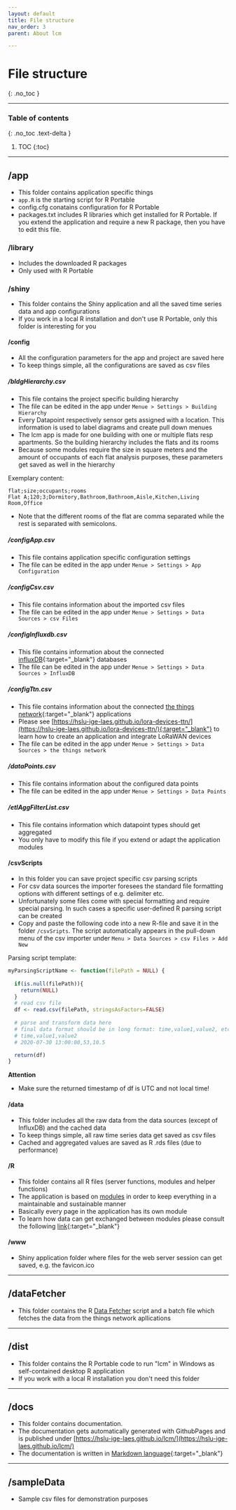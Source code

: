 ```yaml
---
layout: default
title: File structure
nav_order: 3
parent: About lcm

---
```


# File structure
{: .no_toc }

<hr>

### Table of contents
{: .no_toc .text-delta }

1. TOC
{:toc}

<hr>

## /app
- This folder contains application specific things
- `app.R` is the starting script for R Portable
- config.cfg conatains configuration for R Portable
- packages.txt includes R libraries which get installed for R Portable. If you extend the application and require a new R package, then you have to edit this file. 

### /library
- Includes the downloaded R packages
- Only used with R Portable

### /shiny
- This folder contains the Shiny application and all the saved time series data and app configurations
- If you work in a local R installation and don't use R Portable, only this folder is interesting for you

#### /config
- All the configuration parameters for the app and project are saved here
- To keep things simple, all the configurations are saved as csv files

##### /bldgHierarchy.csv
- This file contains the project specific building hierarchy
- The file can be edited in the app under `Menue > Settings > Building Hierarchy`
- Every Datapoint respectively sensor gets assigned with a location. This information is used to label diagrams and create pull down menues
- The lcm app is made for one building with one or multiple flats resp apartments. So the building hierarchy includes the flats and its rooms
- Because some modules require the size in square meters and the amount of occupants of each flat analysis purposes, these parameters get saved as well in the hierarchy

Exemplary content:
```csv
flat;size;occupants;rooms
Flat A;120;3;Dormitory,Bathroom,Bathroom,Aisle,Kitchen,Living Room,Office
```

- Note that the different rooms of the flat are comma separated while the rest is separated with semicolons.

##### /configApp.csv
- This file contains application specific configuration settings
- The file can be edited in the app under `Menue > Settings > App Configuration`

##### /configCsv.csv
- This file contains information about the imported csv files
- The file can be edited in the app under `Menue > Settings > Data Sources > csv Files`

##### /configInfluxdb.csv
- This file contains information about the connected [influxDB](https://www.influxdata.com/products/influxdb-overview/){:target="_blank"} databases
- The file can be edited in the app under `Menue > Settings > Data Sources > InfluxDB`

##### /configTtn.csv
- This file contains information about the connected [the things network](https://www.influxdata.com/products/influxdb-overview/){:target="_blank"} applications
- Please see [https://hslu-ige-laes.github.io/lora-devices-ttn/](https://hslu-ige-laes.github.io/lora-devices-ttn/){:target="_blank"} to learn how to create an application and integrate LoRaWAN devices
- The file can be edited in the app under `Menue > Settings > Data Sources > the things network`

##### /dataPoints.csv
- This file contains information about the configured data points
- The file can be edited in the app under `Menue > Settings > Data Points`

##### /etlAggFilterList.csv
- This file contains information which datapoint types should get aggregated
- You only have to modify this file if you extend or adapt the application modules

#### /csvScripts
- In this folder you can save project specific csv parsing scripts
- For csv data sources the importer foresees the standard file formatting options with different settings of e.g. delimiter etc.
- Unfortunately some files come with special formatting and require special parsing. In such cases a specific user-defined R parsing script can be created
- Copy and paste the following code into a new R-file and save it in the folder `/csvSripts`. The script automatically appears in the pull-down menu of the csv importer under `Menu > Data Sources > csv Files > Add New` 

Parsing script template:
```R
myParsingScriptName <- function(filePath = NULL) {
  
  if(is.null(filePath)){
    return(NULL)
  }
  # read csv file
  df <- read.csv(filePath, stringsAsFactors=FALSE)
  
  # parse and transform data here
  # final data format should be in long format: time,value1,value2, etc.
  # time,value1,value2
  # 2020-07-30 13:00:00,53,10.5

  return(df)
}
```
**Attention**
- Make sure the returned timestamp of df is UTC and not local time!

#### /data
- This folder includes all the raw data from the data sources (except of InfluxDB) and the cached data
- To keep things simple, all raw time series data get saved as csv files
- Cached and aggregated values are saved as R .rds files (due to performance)

#### /R
- This folder contains all R files (server functions, modules and helper functions)
- The application is based on <a href="https://mastering-shiny.org/scaling-modules.html" target="_blank">modules</a> in order to keep everything in a maintainable and sustainable manner
- Basically every page in the application has its own module
- To learn how data can get exchanged between modules please consult the following [link](https://engineering-shiny.org/structure.html#communication-between-modules){:target="_blank"}

#### /www
- Shiny application folder where files for the web server session can get saved, e.g. the favicon.ico

<hr>

## /dataFetcher
- This folder contains the R [Data Fetcher](https://hslu-ige-laes.github.io/lcm/docs/installation/dataFetcher/) script and a batch file which fetches the data from the things network apllications

<hr>

## /dist
- This folder contains the R Portable code to run "lcm" in Windows as self-contained desktop R application
- If you work with a local R installation you don't need this folder
<hr>

## /docs
- This folder contains documentation.
- The documentation gets automatically generated with GithubPages and is published under [https://hslu-ige-laes.github.io/lcm/](https://hslu-ige-laes.github.io/lcm/)
- The documentation is written in [Markdown language](https://en.wikipedia.org/wiki/Markdown){:target="_blank"}

<hr>

## /sampleData
- Sample csv files for demonstration purposes

